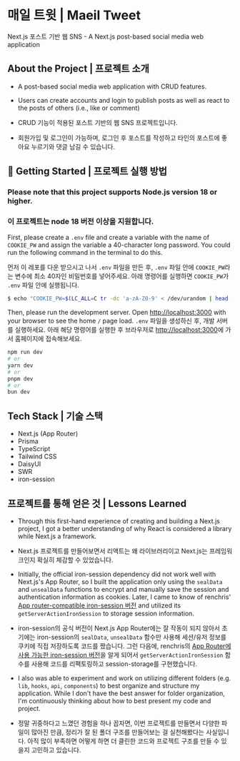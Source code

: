 # 매일 트윗 | Maeil Tweet

Next.js 포스트 기반 웹 SNS - A Next.js post-based social media web application

## About the Project | 프로젝트 소개

- A post-based social media web application with CRUD features.
- Users can create accounts and login to publish posts as well as react to the posts of others (i.e., like or comment)

- CRUD 기능이 적용된 포스트 기반의 웹 SNS 프로젝트입니다.
- 회원가입 및 로그인이 가능하며, 로그인 후 포스트를 작성하고 타인의 포스트에 좋아요 누르기와 댓글 남길 수 있습니다.

## 🚀 Getting Started | 프로젝트 실행 방법

### Please note that this project supports Node.js version 18 or higher.

### 이 프로젝트는 node 18 버전 이상을 지원합니다.

First, please create a `.env` file and create a variable with the name of `COOKIE_PW` and assign the variable a 40-character long password. You could run the following command in the terminal to do this.

먼저 이 레포를 다운 받으시고 나서 `.env` 파일을 만든 후, `.env` 파일 안에 `COOKIE_PW`라는 변수에 최소 40자인 비밀번호를 넣어주세요. 아래 명령어를 실행하면 `COOKIE_PW`가 `.env` 파일 안에 실행됩니다.

```bash
$ echo "COOKIE_PW=$(LC_ALL=C tr -dc 'a-zA-Z0-9' < /dev/urandom | head -c 40)" > .env
```

Then, please run the development server. Open [http://localhost:3000](http://localhost:3000) with your browser to see the home `/` page load.
`.env` 파일을 생성하신 후, 개발 서버를 실행하세요. 아래 해당 명령어를 실행한 후 브라우저로 [http://localhost:3000](http://localhost:3000)에 가서 홈페이지에 접속해보세요.

```bash
npm run dev
# or
yarn dev
# or
pnpm dev
# or
bun dev
```

## Tech Stack | 기술 스택

- Next.js (App Router)
- Prisma
- TypeScript
- Tailwind CSS
- DaisyUI
- SWR
- iron-session

## 프로젝트를 통해 얻은 것 | Lessons Learned

- Through this first-hand experience of creating and building a Next.js project, I got a better understanding of why React is considered a library while Next.js a framework.
- Next.js 프로젝트를 만들어보면서 리액트는 왜 라이브러리이고 Next.js는 프레임워크인지 확실히 체감할 수 있었습니다.

- Initially, the official iron-session dependency did not work well with Next.js's App Router, so I built the application only using the `sealData` and `unsealData` functions to encrypt and manually save the session and authentication information as cookies. Later, I came to know of renchris' [App router-compatible iron-session 버전](https://github.com/renchris/iron-session/tree/v8-as-dependency) and utilized its `getServerActionIronSession` to storage session information.
- iron-session의 공식 버전이 Next.js App Router에는 잘 작동이 되지 않아서 초기에는 iron-session의 `sealData`, `unsealData` 함수만 사용해 세션/유저 정보를 쿠키에 직접 저장하도록 코드를 짰습니다. 그런 다음에, renchris의 [App Router에 사용 가능한 iron-session 버전](https://github.com/renchris/iron-session/tree/v8-as-dependency)을 알게 되어서 `getServerActionIronSession` 함수를 사용해 코드를 리팩토링하고 session-storage를 구현했습니다.

- I also was able to experiment and work on utilizing different folders (e.g. `lib`, `hooks`, `api`, `components`) to best organize and structure my application. While I don't have the best answer for folder organization, I'm continuously thinking about how to best present my code and project.
- 정말 귀중하다고 느꼈던 경험을 하나 꼽자면, 이번 프로젝트를 만들면서 다양한 파일이 많아진 만큼, 정리가 잘 된 폴더 구조를 만들어보는 걸 실천해봤다는 사실입니다. 아직 많이 부족하면 어떻게 하면 더 클린한 코드와 프로젝트 구조를 만들 수 있을지 고민하고 있습니다.
